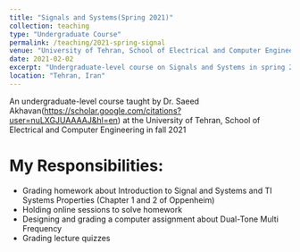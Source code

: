 ```yaml
---
title: "Signals and Systems(Spring 2021)"
collection: teaching
type: "Undergraduate Course"
permalink: /teaching/2021-spring-signal
venue: "University of Tehran, School of Electrical and Computer Engineering"
date: 2021-02-02
excerpt: "Undergraduate-level course on Signals and Systems in spring 2021."
location: "Tehran, Iran"
---
```


An undergraduate-level course taught by Dr. Saeed Akhavan(https://scholar.google.com/citations?user=nuLXGJUAAAAJ&hl=en) at the University of Tehran, School of Electrical and Computer Engineering in fall 2021

My Responsibilities:
=====

* Grading homework about Introduction to Signal and Systems and TI Systems Properties (Chapter 1 and 2 of Oppenheim)
* Holding online sessions to solve homework
* Designing and grading a computer assignment about Dual-Tone Multi Frequency
* Grading lecture quizzes
